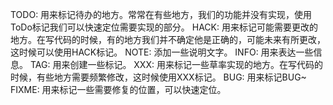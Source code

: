 TODO: 用来标记待办的地方。常常在有些地方，我们的功能并没有实现，使用ToDo标记我们可以快速定位需要实现的部分。
HACK: 用来标记可能需要更改的地方。在写代码的时候，有的地方我们并不确定他是正确的，可能未来有所更改，这时候可以使用HACK标记。
NOTE: 添加一些说明文字。
INFO: 用来表达一些信息。
TAG: 用来创建一些标记。
XXX: 用来标记一些草率实现的地方。在写代码的时候，有些地方需要频繁修改，这时候使用XXX标记。
BUG: 用来标记BUG~
FIXME: 用来标记一些需要修复的位置，可以快速定位。